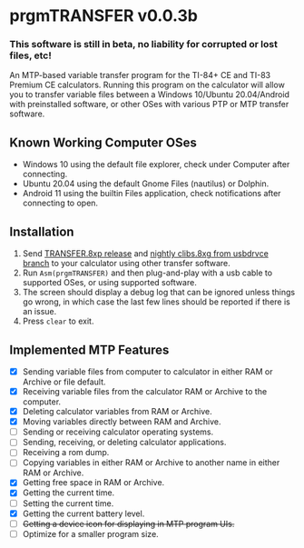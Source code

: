 # prgmTRANSFER v0.0.3b

### This software is still in beta, no liability for corrupted or lost files, etc!

An MTP-based variable transfer program for the TI-84+ CE and TI-83 Premium CE calculators.
Running this program on the calculator will allow you to transfer variable files between a
Windows 10/Ubuntu 20.04/Android with preinstalled software, or other OSes with various
PTP or MTP transfer software.

## Known Working Computer OSes
- Windows 10 using the default file explorer, check under Computer after connecting.
- Ubuntu 20.04 using the default Gnome Files (nautilus) or Dolphin.
- Android 11 using the builtin Files application, check notifications after connecting to open.

## Installation
1. Send [TRANSFER.8xp release](https://github.com/jacobly0/transfer/releases/latest) and [nightly clibs.8xg from usbdrvce branch](https://jacobly.com/a/toolchain/usbdrvce/clibs.zip) to your calculator using other transfer software.
1. Run `Asm(prgmTRANSFER)` and then plug-and-play with a usb cable to supported OSes, or using supported software.
1. The screen should display a debug log that can be ignored unless things go wrong, in which case the last few lines should be reported if there is an issue.
1. Press `clear` to exit.

## Implemented MTP Features
- [x] Sending variable files from computer to calculator in either RAM or Archive or file default.
- [x] Receiving variable files from the calculator RAM or Archive to the computer.
- [x] Deleting calculator variables from RAM or Archive.
- [x] Moving variables directly between RAM and Archive.
- [ ] Sending or receiving calculator operating systems.
- [ ] Sending, receiving, or deleting calculator applications.
- [ ] Receiving a rom dump.
- [ ] Copying variables in either RAM or Archive to another name in either RAM or Archive.
- [x] Getting free space in RAM or Archive.
- [x] Getting the current time.
- [ ] Setting the current time.
- [x] Getting the current battery level.
- [ ] ~~Getting a device icon for displaying in MTP program UIs.~~
- [ ] Optimize for a smaller program size.
